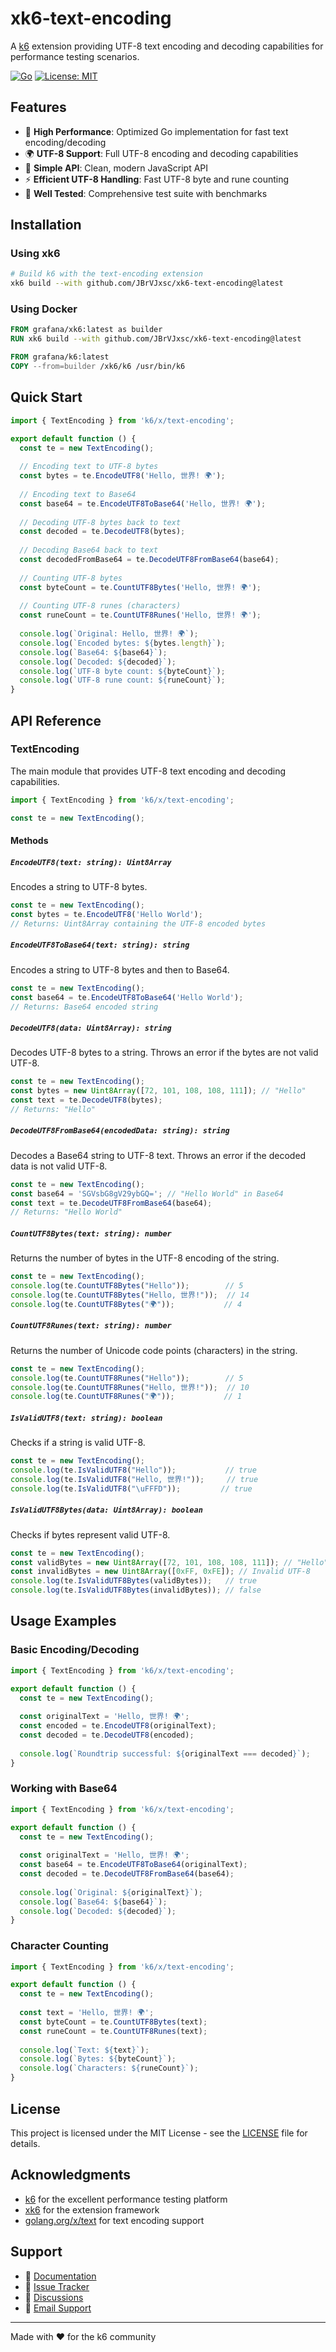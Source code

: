# xk6-text-encoding

A [k6](https://k6.io) extension providing UTF-8 text encoding and decoding capabilities for performance testing scenarios.

[![Go](https://github.com/JBrVJxsc/xk6-text-encoding/actions/workflows/go.yml/badge.svg)](https://github.com/JBrVJxsc/xk6-text-encoding/actions/workflows/go.yml)
[![License: MIT](https://img.shields.io/badge/License-MIT-yellow.svg)](https://opensource.org/licenses/MIT)

## Features

- 🚀 **High Performance**: Optimized Go implementation for fast text encoding/decoding
- 🌍 **UTF-8 Support**: Full UTF-8 encoding and decoding capabilities
- 🔧 **Simple API**: Clean, modern JavaScript API
- ⚡ **Efficient UTF-8 Handling**: Fast UTF-8 byte and rune counting
- 🧪 **Well Tested**: Comprehensive test suite with benchmarks

## Installation

### Using xk6

```bash
# Build k6 with the text-encoding extension
xk6 build --with github.com/JBrVJxsc/xk6-text-encoding@latest
```

### Using Docker

```dockerfile
FROM grafana/xk6:latest as builder
RUN xk6 build --with github.com/JBrVJxsc/xk6-text-encoding@latest

FROM grafana/k6:latest
COPY --from=builder /xk6/k6 /usr/bin/k6
```

## Quick Start

```javascript
import { TextEncoding } from 'k6/x/text-encoding';

export default function () {
  const te = new TextEncoding();
  
  // Encoding text to UTF-8 bytes
  const bytes = te.EncodeUTF8('Hello, 世界! 🌍');
  
  // Encoding text to Base64
  const base64 = te.EncodeUTF8ToBase64('Hello, 世界! 🌍');
  
  // Decoding UTF-8 bytes back to text
  const decoded = te.DecodeUTF8(bytes);
  
  // Decoding Base64 back to text
  const decodedFromBase64 = te.DecodeUTF8FromBase64(base64);
  
  // Counting UTF-8 bytes
  const byteCount = te.CountUTF8Bytes('Hello, 世界! 🌍');
  
  // Counting UTF-8 runes (characters)
  const runeCount = te.CountUTF8Runes('Hello, 世界! 🌍');
  
  console.log(`Original: Hello, 世界! 🌍`);
  console.log(`Encoded bytes: ${bytes.length}`);
  console.log(`Base64: ${base64}`);
  console.log(`Decoded: ${decoded}`);
  console.log(`UTF-8 byte count: ${byteCount}`);
  console.log(`UTF-8 rune count: ${runeCount}`);
}
```

## API Reference

### TextEncoding

The main module that provides UTF-8 text encoding and decoding capabilities.

```javascript
import { TextEncoding } from 'k6/x/text-encoding';

const te = new TextEncoding();
```

#### Methods

##### `EncodeUTF8(text: string): Uint8Array`

Encodes a string to UTF-8 bytes.

```javascript
const te = new TextEncoding();
const bytes = te.EncodeUTF8('Hello World');
// Returns: Uint8Array containing the UTF-8 encoded bytes
```

##### `EncodeUTF8ToBase64(text: string): string`

Encodes a string to UTF-8 bytes and then to Base64.

```javascript
const te = new TextEncoding();
const base64 = te.EncodeUTF8ToBase64('Hello World');
// Returns: Base64 encoded string
```

##### `DecodeUTF8(data: Uint8Array): string`

Decodes UTF-8 bytes to a string. Throws an error if the bytes are not valid UTF-8.

```javascript
const te = new TextEncoding();
const bytes = new Uint8Array([72, 101, 108, 108, 111]); // "Hello"
const text = te.DecodeUTF8(bytes);
// Returns: "Hello"
```

##### `DecodeUTF8FromBase64(encodedData: string): string`

Decodes a Base64 string to UTF-8 text. Throws an error if the decoded data is not valid UTF-8.

```javascript
const te = new TextEncoding();
const base64 = 'SGVsbG8gV29ybGQ='; // "Hello World" in Base64
const text = te.DecodeUTF8FromBase64(base64);
// Returns: "Hello World"
```

##### `CountUTF8Bytes(text: string): number`

Returns the number of bytes in the UTF-8 encoding of the string.

```javascript
const te = new TextEncoding();
console.log(te.CountUTF8Bytes("Hello"));        // 5
console.log(te.CountUTF8Bytes("Hello, 世界!"));  // 14 
console.log(te.CountUTF8Bytes("🌍"));           // 4
```

##### `CountUTF8Runes(text: string): number`

Returns the number of Unicode code points (characters) in the string.

```javascript
const te = new TextEncoding();
console.log(te.CountUTF8Runes("Hello"));        // 5
console.log(te.CountUTF8Runes("Hello, 世界!"));  // 10
console.log(te.CountUTF8Runes("🌍"));           // 1
```

##### `IsValidUTF8(text: string): boolean`

Checks if a string is valid UTF-8.

```javascript
const te = new TextEncoding();
console.log(te.IsValidUTF8("Hello"));           // true
console.log(te.IsValidUTF8("Hello, 世界!"));     // true
console.log(te.IsValidUTF8("\uFFFD"));         // true
```

##### `IsValidUTF8Bytes(data: Uint8Array): boolean`

Checks if bytes represent valid UTF-8.

```javascript
const te = new TextEncoding();
const validBytes = new Uint8Array([72, 101, 108, 108, 111]); // "Hello"
const invalidBytes = new Uint8Array([0xFF, 0xFE]); // Invalid UTF-8
console.log(te.IsValidUTF8Bytes(validBytes));   // true
console.log(te.IsValidUTF8Bytes(invalidBytes)); // false
```

## Usage Examples

### Basic Encoding/Decoding

```javascript
import { TextEncoding } from 'k6/x/text-encoding';

export default function () {
  const te = new TextEncoding();
  
  const originalText = 'Hello, 世界! 🌍';
  const encoded = te.EncodeUTF8(originalText);
  const decoded = te.DecodeUTF8(encoded);
  
  console.log(`Roundtrip successful: ${originalText === decoded}`);
}
```

### Working with Base64

```javascript
import { TextEncoding } from 'k6/x/text-encoding';

export default function () {
  const te = new TextEncoding();
  
  const originalText = 'Hello, 世界! 🌍';
  const base64 = te.EncodeUTF8ToBase64(originalText);
  const decoded = te.DecodeUTF8FromBase64(base64);
  
  console.log(`Original: ${originalText}`);
  console.log(`Base64: ${base64}`);
  console.log(`Decoded: ${decoded}`);
}
```

### Character Counting

```javascript
import { TextEncoding } from 'k6/x/text-encoding';

export default function () {
  const te = new TextEncoding();
  
  const text = 'Hello, 世界! 🌍';
  const byteCount = te.CountUTF8Bytes(text);
  const runeCount = te.CountUTF8Runes(text);
  
  console.log(`Text: ${text}`);
  console.log(`Bytes: ${byteCount}`);
  console.log(`Characters: ${runeCount}`);
}
```

## License

This project is licensed under the MIT License - see the [LICENSE](LICENSE) file for details.

## Acknowledgments

- [k6](https://k6.io) for the excellent performance testing platform
- [xk6](https://github.com/grafana/xk6) for the extension framework
- [golang.org/x/text](https://pkg.go.dev/golang.org/x/text) for text encoding support

## Support

- 📖 [Documentation](https://github.com/JBrVJxsc/xk6-text-encoding/blob/main/README.md)
- 🐛 [Issue Tracker](https://github.com/JBrVJxsc/xk6-text-encoding/issues)
- 💬 [Discussions](https://github.com/JBrVJxsc/xk6-text-encoding/discussions)
- 📧 [Email Support](mailto:your-email@example.com)

---

Made with ❤️ for the k6 community
